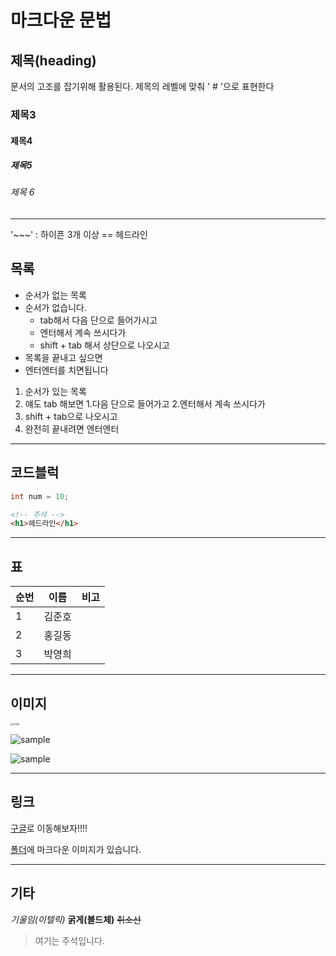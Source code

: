 # 마크다운 문법

## 제목(heading)

문서의 고조를 잡기위해 활용된다. 제목의 레벨에 맞춰  ' # '으로 표현한다

### 제목3

#### 제목4

##### 제목5

###### 제목 6

---

'~~~' : 하이픈 3개 이상 == 헤드라인

## 목록

- 순서가 없는 목록
- 순서가 없습니다.
	- tab해서 다음 단으로 들어가시고
    - 엔터해서 계속 쓰시다가
    - shift + tab 해서 상단으로 나오시고
- 목록을 끝내고 싶으면
- 엔터엔터를 치면됩니다

1. 순서가 있는 목록
2. 얘도 tab 해보면
    1.다음 단으로 들어가고
    2.엔터해서 계속 쓰시다가
3. shift + tab으로 나오시고
4. 완전히 끝내려면 엔터엔터

---

## 코드블럭

```java
int num = 10;
```

```html
<!-- 주석 -->
<h1>헤드라인</h1>
```

---

## 표

| 순번  |  이름  | 비고 |
| :--- | ------ | ----|
| 1	   | 김준호  |     |
| 2    | 홍길동  |     |
| 3    | 박영희  |     |

---

## 이미지

<img src="https://assets.repress.co.kr/photos/0fdfb576cf8e0753ee3690bfebd21eba/original.jpg" alt="image" style="zoom: 25%;" />

![sample](C:\Users\multicampus\Desktop\Jan\images/20220527_151518.jpg)

![sample](./images/20220527_151518.jpg)

---

## 링크

[구글](https://google.com)로 이동해보자!!!!

[폴더](./images)에 마크다운 이미지가 있습니다.

---

## 기타

*기울임(이텔릭)*
**굵게(볼드체)**
~~취소선~~

> 여기는 주석입니다.
>>
